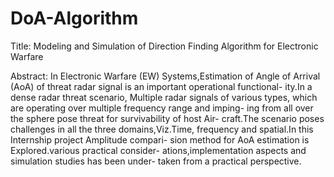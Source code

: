 # DoA-Algorithm
Title: Modeling and Simulation of Direction Finding Algorithm for Electronic Warfare

Abstract: In Electronic Warfare (EW) Systems,Estimation of Angle of Arrival
(AoA) of threat radar signal is an important operational functional-
ity.In a dense radar threat scenario, Multiple radar signals of various
types, which are operating over multiple frequency range and imping-
ing from all over the sphere pose threat for survivability of host Air-
craft.The scenario poses challenges in all the three domains,Viz.Time,
frequency and spatial.In this Internship project Amplitude compari-
sion method for AoA estimation is Explored.various practical consider-
ations,implementation aspects and simulation studies has been under-
taken from a practical perspective.

